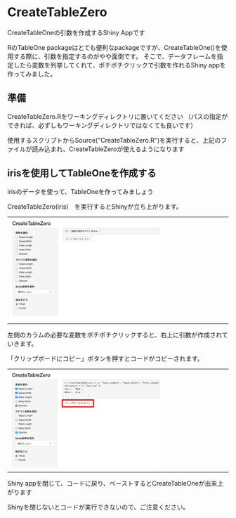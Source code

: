 # CreateTableZero
CreateTableOneの引数を作成するShiny Appです

RのTableOne packageはとても便利なpackageですが、CreateTableOne()を使用する際に、引数を指定するのがやや面倒です。
そこで、データフレームを指定したら変数を列挙してくれて、ポチポチクリックで引数を作れるShiny appを作ってみました。

## 準備
CreateTableZero.Rをワーキングディレクトリに置いてください
（パスの指定ができれば、必ずしもワーキングディレクトリではなくても良いです）

使用するスクリプトからSource("CreateTableZero.R")を実行すると、上記のファイルが読み込まれ、CreateTableZeroが使えるようになります

## irisを使用してTableOneを作成する
irisのデータを使って、TableOneを作ってみましょう

CreateTableZero(iris)　を実行するとShinyが立ち上がります。

<table><tr><td>
  <img src= zero1.png width = 70%>
</td></tr></table>


左側のカラムの必要な変数をポチポチクリックすると、右上に引数が作成されていきます。

「クリップボードにコピー」ボタンを押すとコードがコピーされます。

<table><tr><td>
  <img src= zero2.png width = 70%>
</td></tr></table>

Shiny appを閉じて、コードに戻り、ペーストするとCreateTableOneが出来上がります

Shinyを閉じないとコードが実行できないので、ご注意ください。
